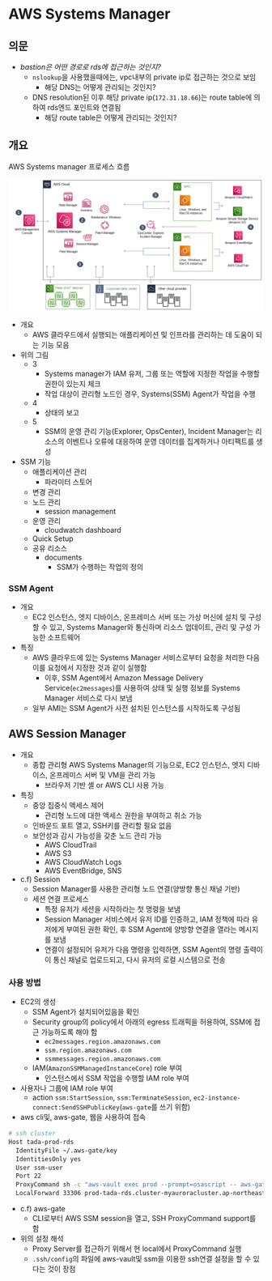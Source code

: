 # AWS Systems Manager

## 의문

- *bastion은 어떤 경로로 rds에 접근하는 것인지?*
  - `nslookup`을 사용했을때에는, vpc내부의 private ip로 접근하는 것으로 보임
    - 해당 DNS는 어떻게 관리되는 것인지?
  - DNS resolution된 이후 해당 private ip(`172.31.18.66`)는 route table에 의하여 rds엔드 포인트와 연결됨
    - 해당 route table은 어떻게 관리되는 것인지?

## 개요

AWS Systems manager 프로세스 흐름

![](./images/systems_manager/ssm_process1.png)

- 개요
  - AWS 클라우드에서 실행되는 애플리케이션 및 인프라를 관리하는 데 도움이 되는 기능 모음
- 위의 그림
  - 3
    - Systems manager가 IAM 유저, 그룹 또는 역할에 지정한 작업을 수행할 권한이 있는지 체크
    - 작업 대상이 관리형 노드인 경우, Systems(SSM) Agent가 작업을 수행
  - 4
    - 상태의 보고
  - 5
    - SSM의 운영 관리 기능(Explorer, OpsCenter), Incident Manager는 리소스의 이벤트나 오류에 대응하여 운영 데이터를 집계하거나 아티팩트를 생성
- SSM 기능
  - 애플리케이션 관리
    - 파라미터 스토어
  - 변경 관리
  - 노드 관리
    - session management
  - 운영 관리
    - cloudwatch dashboard
  - Quick Setup
  - 공유 리소스
    - documents
      - SSM가 수행하는 작업의 정의

### SSM Agent

- 개요
  - EC2 인스턴스, 엣지 디바이스, 온프레미스 서버 또는 가상 머신에 설치 및 구성할 수 있고, Systems Manager와 통신하며 리소스 업데이트, 관리 및 구성 가능한 소프트웨어
- 특징
  - AWS 클라우드에 있는 Systems Manager 서비스로부터 요청을 처리한 다음 이를 요청에서 지정한 것과 같이 실행함
    - 이후, SSM Agent에서 Amazon Message Delivery Service(`ec2messages`)를 사용하여 상태 및 실행 정보를 Systems Manager 서비스로 다시 보냄
  - 일부 AMI는 SSM Agent가 사전 설치된 인스턴스를 시작하도록 구성됨

## AWS Session Manager

- 개요
  - 종합 관리형 AWS Systems Manager의 기능으로, EC2 인스턴스, 엣지 디바이스, 온프레미스 서버 및 VM을 관리 가능
    - 브라우저 기반 셸 or AWS CLI 사용 가능
- 특징
  - 중앙 집중식 액세스 제어
    - 관리형 노드에 대한 액세스 권한을 부여하고 취소 가능
  - 인바운드 포트 열고, SSH키를 관리할 필요 없음
  - 보안성과 감시 가능성을 갖춘 노드 관리 가능
    - AWS CloudTrail
    - AWS S3
    - AWS CloudWatch Logs
    - AWS EventBridge, SNS
- c.f) Session
  - Session Manager를 사용한 관리형 노드 연결(양방향 통신 채널 기반)
  - 세션 연결 프로세스
    - 특정 유저가 세션을 시작하라는 첫 명령을 보냄
    - Session Manager 서비스에서 유저 ID를 인증하고, IAM 정책에 따라 유저에게 부여된 권한 확인, 후 SSM Agent에 양방향 연결을 열라는 메시지를 보냄
    - 연결이 설정되어 유저가 다음 명령을 입력하면, SSM Agent의 명령 출력이 이 통신 채널로 업로드되고, 다시 유저의 로컬 시스템으로 전송

### 사용 방법

- EC2의 생성
  - SSM Agent가 설치되어있음을 확인
  - Security group의 policy에서 아래의 egress 트래픽을 허용하여, SSM에 접근 가능하도록 해야 함
    - `ec2messages.region.amazonaws.com`
    - `ssm.region.amazonaws.com`
    - `ssmmessages.region.amazonaws.com`
  - IAM(`AmazonSSMManagedInstanceCore`) role 부여
    - 인스턴스에서 SSM 작업을 수행할 IAM role 부여
- 사용자나 그룹에 IAM role 부여
  - action `ssm:StartSession`, `ssm:TerminateSession`, `ec2-instance-connect:SendSSHPublicKey`(`aws-gate`를 쓰기 위함)
- aws cli및, aws-gate, 웹을 사용하여 접속

```sh
# ssh cluster
Host tada-prod-rds
  IdentityFile ~/.aws-gate/key
  IdentitiesOnly yes
  User ssm-user
  Port 22
  ProxyCommand sh -c "aws-vault exec prod --prompt=osascript -- aws-gate ssh-proxy -l ssm-user bastion"
  LocalForward 33306 prod-tada-rds.cluster-myauroracluster.ap-northeast-2.rds.amazonaws.com:3306
```

- c.f) aws-gate
  - CLI로부터 AWS SSM session을 열고, SSH ProxyCommand support를 함
- 위의 설정 해석
  - Proxy Server를 접근하기 위해서 현 local에서 ProxyCommand 실행
  - `.ssh/config`의 파일에 aws-vault및 ssm을 이용한 ssh연결 설정을 할 수 있다는 것이 장점
